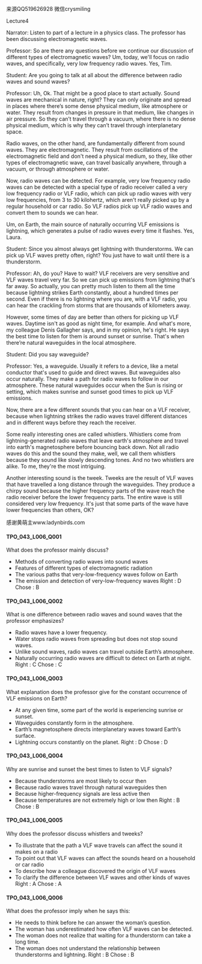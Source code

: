 来源QQ519626928 微信crysmiling

Lecture4

Narrator:
Listen to part of a lecture in a physics class. The professor has been discussing electromagnetic waves.

Professor:
So are there any questions before we continue our discussion of different types of electromagnetic waves? Um, today, we'll focus on radio waves, and specifically, very low frequency radio waves. Yes, Tim.

Student:
Are you going to talk at all about the difference between radio waves and sound waves?

Professor:
Uh, Ok. That might be a good place to start actually. Sound waves are mechanical in nature, right? They can only originate and spread in places where there’s some dense physical medium, like atmosphere or water. They result from changes in pressure in that medium, like changes in air pressure. So they can’t travel through a vacuum, where there is no dense physical medium, which is why they can’t travel through interplanetary space.

Radio waves, on the other hand, are fundamentally different from sound waves. They are electromagnetic. They result from oscillations of the electromagnetic field and don't need a physical medium, so they, like other types of electromagnetic wave, can travel basically anywhere, through a vacuum, or through atmosphere or water.

Now, radio waves can be detected. For example, very low frequency radio waves can be detected with a special type of radio receiver called a very low frequency radio or VLF radio, which can pick up radio waves with very low frequencies, from 3 to 30 kilohertz, which aren't really picked up by a regular household or car radio. So VLF radios pick up VLF radio waves and convert them to sounds we can hear.

Um, on Earth, the main source of naturally occurring VLF emissions is lightning, which generates a pulse of radio waves every time it flashes. Yes, Laura.

Student:
Since you almost always get lightning with thunderstorms. We can pick up VLF waves pretty often, right? You just have to wait until there is a thunderstorm.

Professor:
Ah, do you? Have to wait? VLF receivers are very sensitive and VLF waves travel very far. So we can pick up emissions from lightning that's far away. So actually, you can pretty much listen to them all the time because lightning strikes Earth constantly, about a hundred times per second. Even if there is no lightning where you are, with a VLF radio, you can hear the crackling from storms that are thousands of kilometers away.

However, some times of day are better than others for picking up VLF waves. Daytime isn't as good as night time, for example. And what's more, my colleague Denis Gallagher says, and in my opinion, he's right. He says the best time to listen for them is around sunset or sunrise. That's when there’re natural waveguides in the local atmosphere.

Student:
Did you say waveguide?

Professor:
Yes, a waveguide. Usually it refers to a device, like a metal conductor that's used to guide and direct waves. But waveguides also occur naturally. They make a path for radio waves to follow in our atmosphere. These natural waveguides occur when the Sun is rising or setting, which makes sunrise and sunset good times to pick up VLF emissions.

Now, there are a few different sounds that you can hear on a VLF receiver, because when lightning strikes the radio waves travel different distances and in different ways before they reach the receiver.

Some really interesting ones are called whistlers. Whistlers come from lightning-generated radio waves that leave earth's atmosphere and travel into earth's magnetosphere before bouncing back down. Not all radio waves do this and the sound they make, well, we call them whistlers because they sound like slowly descending tones. And no two whistlers are alike. To me, they're the most intriguing.

Another interesting sound is the tweek. Tweeks are the result of VLF waves that have travelled a long distance through the waveguides. They produce a chirpy sound because the higher frequency parts of the wave reach the radio receiver before the lower frequency parts.  The entire wave is still considered very low frequency. It's just that some parts of the wave have lower frequencies than others, OK?

感谢黄萌主www.ladynbirds.com

#### TPO_043_L006_Q001
What does the professor mainly discuss?
- Methods of converting radio waves into sound waves
- Features of different types of electromagnetic radiation
- The various paths that very-low-frequency waves follow on Earth
- The emission and detection of very-low-frequency waves
Right : D	Chose : B


#### TPO_043_L006_Q002
What is one difference between radio waves and sound waves that the professor emphasizes?
- Radio waves have a lower frequency.
- Water stops radio waves from spreading but does not stop sound waves.
- Unlike sound waves, radio waves can travel outside Earth’s atmosphere.
- Naturally occurring radio waves are difficult to detect on Earth at night.
Right : C	Chose : C


#### TPO_043_L006_Q003
What explanation does the professor give for the constant occurrence of VLF emissions on Earth?
- At any given time, some part of the world is experiencing sunrise or sunset.
- Waveguides constantly form in the atmosphere.
- Earth’s magnetosphere directs interplanetary waves toward Earth’s surface.
- Lightning occurs constantly on the planet.
Right : D	Chose : D


#### TPO_043_L006_Q004
Why are sunrise and sunset the best times to listen to VLF signals?
- Because thunderstorms are most likely to occur then
- Because radio waves travel through natural waveguides then
- Because higher-frequency signals are less active then
- Because temperatures are not extremely high or low then
Right : B	Chose : B


#### TPO_043_L006_Q005
Why does the professor discuss whistlers and tweeks?
- To illustrate that the path a VLF wave travels can affect the sound it makes on a radio
- To point out that VLF waves can affect the sounds heard on a household or car radio
- To describe how a colleague discovered the origin of VLF waves
- To clarify the difference between VLF waves and other kinds of waves
Right : A	Chose : A


#### TPO_043_L006_Q006
What does the professor imply when he says this:
- He needs to think before he can answer the woman’s question.
- The woman has underestimated how often VLF waves can be detected.
- The woman does not realize that waiting for a thunderstorm can take a long time.
- The woman does not understand the relationship between thunderstorms and lightning.
Right : B	Chose : B
